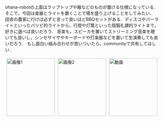 ohana-robotの上面はラップトップや箱などのものが置ける仕様になっている．そこで，今回は楽器とライトを置くことで場を盛り上げることをしてみたい．
田舎の農家に行けば必ずと言って良いほどBBQセットがある．ディスコやパーライトといったパリピ的ライトから，行燈や灯篭といった陰翳礼讃的ライトまで，好きに選べば良いだろう．
音楽も，スピーカを置いてストリーミング音楽を聴いても良いし，シンセサイザやキーボードや打楽器などを置いて生演奏しても良いだろう．
もし面白い組み合わせが思いついたら，communityで共有してほしい．

<div style="display: flex; justify-content: space-between; align-items: stretch; height: 200px;">
  <div style="flex: 1; padding: 5px; display: flex;">
    <img src="image1.gif" alt="画像1" style="width: 100%; height: auto; object-fit: cover;">
  </div>
  <div style="flex: 1; padding: 5px; display: flex;">
    <img src="image2.gif" alt="画像2" style="width: 100%; height: auto; object-fit: cover;">
  </div>
  <div style="flex: 1; padding: 5px; display: flex;">
    <img src="video.gif" alt="動画" style="width: 100%; height: auto; object-fit: cover;">
  </div>
</div>
